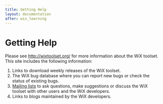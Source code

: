 ```yaml
---
title: Getting Help
layout: documentation
after: wix_learning
---
```

# Getting Help

Please see <a href="http://wixtoolset.org/" target="_blank">http://wixtoolset.org/</a> for more information about the WiX toolset. This site includes the following information:

1. Links to download weekly releases of the WiX toolset.
1. The WiX bug database where you can report new bugs or check the status of existing bugs.
1. <a href="http://wix.sourceforge.net/mailinglists.html" target="_blank">Mailing lists</a> to ask questions, make suggestions or discuss the WiX toolset with other users and the WiX developers.
1. Links to blogs maintained by the WiX developers.
